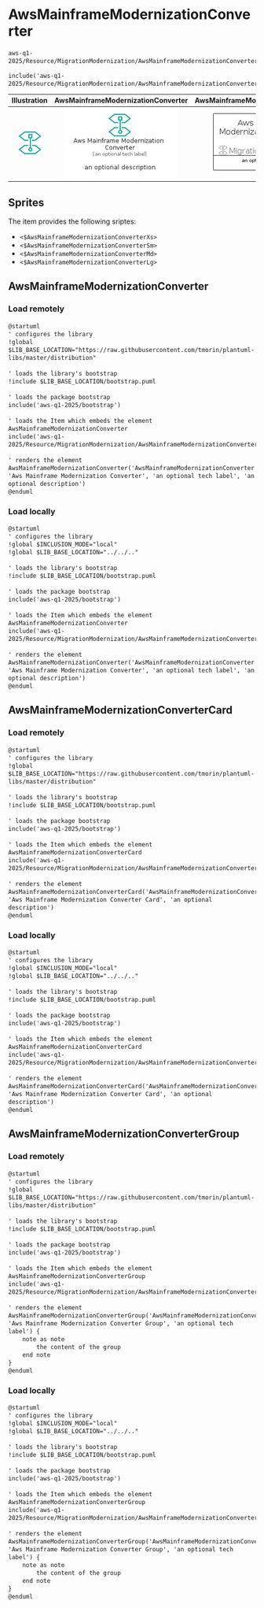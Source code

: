 # AwsMainframeModernizationConverter


```text
aws-q1-2025/Resource/MigrationModernization/AwsMainframeModernizationConverter
```

```text
include('aws-q1-2025/Resource/MigrationModernization/AwsMainframeModernizationConverter')
```



| Illustration | AwsMainframeModernizationConverter | AwsMainframeModernizationConverterCard | AwsMainframeModernizationConverterGroup |
| :---: | :---: | :---: | :---: |
| ![illustration for Illustration](../../../aws-q1-2025/Resource/MigrationModernization/AwsMainframeModernizationConverter.png) | ![illustration for AwsMainframeModernizationConverter](../../../aws-q1-2025/Resource/MigrationModernization/AwsMainframeModernizationConverter.Local.png) | ![illustration for AwsMainframeModernizationConverterCard](../../../aws-q1-2025/Resource/MigrationModernization/AwsMainframeModernizationConverterCard.Local.png) | ![illustration for AwsMainframeModernizationConverterGroup](../../../aws-q1-2025/Resource/MigrationModernization/AwsMainframeModernizationConverterGroup.Local.png) |



## Sprites
The item provides the following sriptes:

- `<$AwsMainframeModernizationConverterXs>`
- `<$AwsMainframeModernizationConverterSm>`
- `<$AwsMainframeModernizationConverterMd>`
- `<$AwsMainframeModernizationConverterLg>`





## AwsMainframeModernizationConverter

### Load remotely
```plantuml
@startuml
' configures the library
!global $LIB_BASE_LOCATION="https://raw.githubusercontent.com/tmorin/plantuml-libs/master/distribution"

' loads the library's bootstrap
!include $LIB_BASE_LOCATION/bootstrap.puml

' loads the package bootstrap
include('aws-q1-2025/bootstrap')

' loads the Item which embeds the element AwsMainframeModernizationConverter
include('aws-q1-2025/Resource/MigrationModernization/AwsMainframeModernizationConverter')

' renders the element
AwsMainframeModernizationConverter('AwsMainframeModernizationConverter', 'Aws Mainframe Modernization Converter', 'an optional tech label', 'an optional description')
@enduml
```

### Load locally
```plantuml
@startuml
' configures the library
!global $INCLUSION_MODE="local"
!global $LIB_BASE_LOCATION="../../.."

' loads the library's bootstrap
!include $LIB_BASE_LOCATION/bootstrap.puml

' loads the package bootstrap
include('aws-q1-2025/bootstrap')

' loads the Item which embeds the element AwsMainframeModernizationConverter
include('aws-q1-2025/Resource/MigrationModernization/AwsMainframeModernizationConverter')

' renders the element
AwsMainframeModernizationConverter('AwsMainframeModernizationConverter', 'Aws Mainframe Modernization Converter', 'an optional tech label', 'an optional description')
@enduml
```

## AwsMainframeModernizationConverterCard

### Load remotely
```plantuml
@startuml
' configures the library
!global $LIB_BASE_LOCATION="https://raw.githubusercontent.com/tmorin/plantuml-libs/master/distribution"

' loads the library's bootstrap
!include $LIB_BASE_LOCATION/bootstrap.puml

' loads the package bootstrap
include('aws-q1-2025/bootstrap')

' loads the Item which embeds the element AwsMainframeModernizationConverterCard
include('aws-q1-2025/Resource/MigrationModernization/AwsMainframeModernizationConverter')

' renders the element
AwsMainframeModernizationConverterCard('AwsMainframeModernizationConverterCard', 'Aws Mainframe Modernization Converter Card', 'an optional description')
@enduml
```

### Load locally
```plantuml
@startuml
' configures the library
!global $INCLUSION_MODE="local"
!global $LIB_BASE_LOCATION="../../.."

' loads the library's bootstrap
!include $LIB_BASE_LOCATION/bootstrap.puml

' loads the package bootstrap
include('aws-q1-2025/bootstrap')

' loads the Item which embeds the element AwsMainframeModernizationConverterCard
include('aws-q1-2025/Resource/MigrationModernization/AwsMainframeModernizationConverter')

' renders the element
AwsMainframeModernizationConverterCard('AwsMainframeModernizationConverterCard', 'Aws Mainframe Modernization Converter Card', 'an optional description')
@enduml
```

## AwsMainframeModernizationConverterGroup

### Load remotely
```plantuml
@startuml
' configures the library
!global $LIB_BASE_LOCATION="https://raw.githubusercontent.com/tmorin/plantuml-libs/master/distribution"

' loads the library's bootstrap
!include $LIB_BASE_LOCATION/bootstrap.puml

' loads the package bootstrap
include('aws-q1-2025/bootstrap')

' loads the Item which embeds the element AwsMainframeModernizationConverterGroup
include('aws-q1-2025/Resource/MigrationModernization/AwsMainframeModernizationConverter')

' renders the element
AwsMainframeModernizationConverterGroup('AwsMainframeModernizationConverterGroup', 'Aws Mainframe Modernization Converter Group', 'an optional tech label') {
    note as note
        the content of the group
    end note
}
@enduml
```

### Load locally
```plantuml
@startuml
' configures the library
!global $INCLUSION_MODE="local"
!global $LIB_BASE_LOCATION="../../.."

' loads the library's bootstrap
!include $LIB_BASE_LOCATION/bootstrap.puml

' loads the package bootstrap
include('aws-q1-2025/bootstrap')

' loads the Item which embeds the element AwsMainframeModernizationConverterGroup
include('aws-q1-2025/Resource/MigrationModernization/AwsMainframeModernizationConverter')

' renders the element
AwsMainframeModernizationConverterGroup('AwsMainframeModernizationConverterGroup', 'Aws Mainframe Modernization Converter Group', 'an optional tech label') {
    note as note
        the content of the group
    end note
}
@enduml
```

